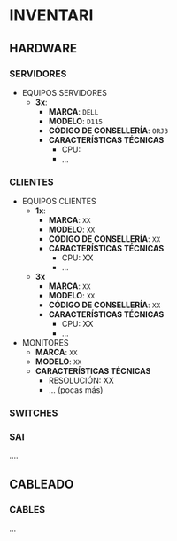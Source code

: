 # INVENTARI

## HARDWARE

### SERVIDORES

- EQUIPOS SERVIDORES
  - **3x**:
    - **MARCA**: `DELL`
    - **MODELO**: `D115`
    - **CÓDIGO DE CONSELLERÍA**: `ORJ3`
    - **CARACTERÍSTICAS TÉCNICAS**
      - CPU: 
      - ... 

### CLIENTES

- EQUIPOS CLIENTES
  - **1x**:
    - **MARCA**: `XX`
    - **MODELO**: `XX`
    - **CÓDIGO DE CONSELLERÍA**: `XX`
    - **CARACTERÍSTICAS TÉCNICAS**
      - CPU: XX
      - ... 
  - **3x**
    - **MARCA**: `XX`
    - **MODELO**: `XX`
    - **CÓDIGO DE CONSELLERÍA**: `XX`
    - **CARACTERÍSTICAS TÉCNICAS**
      - CPU: XX
      - ... 
- MONITORES
    - **MARCA**: `XX`
    - **MODELO**: `XX`
    - **CARACTERÍSTICAS TÉCNICAS**
      - RESOLUCIÓN: XX
      - ... (pocas más)

### SWITCHES

### SAI

....

## CABLEADO

### CABLES

...
